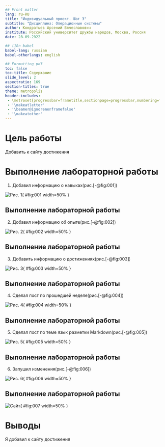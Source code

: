 ```yaml
---
## Front matter
lang: ru-RU
title: "Индивидуальный проект. Шаг 3"
subtitle: "Дисциплина: Операционные системы"
author: Кондратьев Арсений Вячеславович
institute: Российский университет дружбы народов, Москва, Россия
date: 28.09.2022

## i18n babel
babel-lang: russian
babel-otherlangs: english

## Formatting pdf
toc: false
toc-title: Содержание
slide_level: 2
aspectratio: 169
section-titles: true
theme: metropolis
header-includes:
 - \metroset{progressbar=frametitle,sectionpage=progressbar,numbering=fraction}
 - '\makeatletter'
 - '\beamer@ignorenonframefalse'
 - '\makeatother'
---
```



# Цель работы

Добавить к сайту достижения

# Выполнение лабораторной работы

1.	Добавил информацию о навыках(рис.[-@fig:001])

![Рис. 1](image/4.png){ #fig:001 width=50% }
 
## Выполнение лабораторной работы

2. Добавил информацию об опыте(рис.[-@fig:002])

 ![Рис. 2](image/3.png){ #fig:002 width=50% }

## Выполнение лабораторной работы

3. Добавить информацию о достижениях(рис.[-@fig:003])  

![Рис. 3](image/2.png){ #fig:003 width=50% }

## Выполнение лабораторной работы

4. Сделал пост по прошедшей неделе(рис.[-@fig:004])  

![Рис. 4](image/1.png){ #fig:004 width=50% }

## Выполнение лабораторной работы

5. Сделал пост по теме язык разметки Markdown(рис.[-@fig:005])  

![Рис. 5](image/5.png){ #fig:005 width=50% }

## Выполнение лабораторной работы

6. Запушил изменения(рис.[-@fig:006])  

![Рис. 6](image/6.png){ #fig:006 width=50% }

## Выполнение лабораторной работы

![Сайт](image/7.png){ #fig:007 width=50% }

# Выводы

Я добавил к сайту достижения


